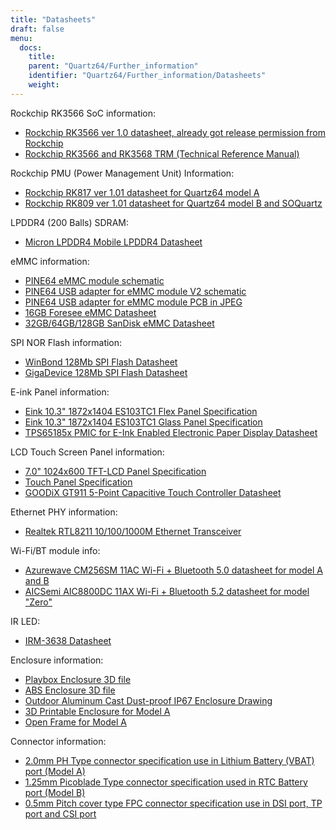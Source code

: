 ```yaml
---
title: "Datasheets"
draft: false
menu:
  docs:
    title:
    parent: "Quartz64/Further_information"
    identifier: "Quartz64/Further_information/Datasheets"
    weight: 
---
```


Rockchip RK3566 SoC information:

* [Rockchip RK3566 ver 1.0 datasheet, already got release permission from Rockchip](https://files.pine64.org/doc/quartz64/Rockchip%20RK3566%20Datasheet%20V1.0-20201210.pdf)
* [Rockchip RK3566 and RK3568 TRM (Technical Reference Manual)](https://opensource.rock-chips.com/images/2/26/Rockchip_RK3568_TRM_Part1_V1.3-20220930P.PDF)

Rockchip PMU (Power Management Unit) Information:

* [Rockchip RK817 ver 1.01 datasheet for Quartz64 model A](https://www.rockchip.fr/RK817%20datasheet%20V1.01.pdf)
* [Rockchip RK809 ver 1.01 datasheet for Quartz64 model B and SOQuartz](https://www.rockchip.fr/RK809%20datasheet%20V1.01.pdf)

LPDDR4 (200 Balls) SDRAM:

* [Micron LPDDR4 Mobile LPDDR4 Datasheet](https://files.pine64.org/doc/datasheet/rockpro64/SM512M32Z01MD2BNP(200BALL).pdf)

eMMC information:

* [PINE64 eMMC module schematic](https://files.pine64.org/doc/rock64/PINE64_eMMC_Module_20170719.pdf)
* [PINE64 USB adapter for eMMC module V2 schematic](https://files.pine64.org/doc/rock64/usb%20emmc%20module%20adapter%20v2.pdf)
* [PINE64 USB adapter for eMMC module PCB in JPEG](https://files.pine64.org/doc/rock64/USB%20adapter%20for%20eMMC%20module%20PCB.tar)
* [16GB Foresee eMMC Datasheet](https://files.pine64.org/doc/datasheet/pine64/E-00517%20FORESEE_eMMC_NCEMAM8B-16G%20SPEC.pdf)
* [32GB/64GB/128GB SanDisk eMMC Datasheet](https://files.pine64.org/doc/datasheet/pine64/SDINADF4-16-128GB-H%20data%20sheet%20v1.13.pdf)

SPI NOR Flash information:

* [WinBond 128Mb SPI Flash Datasheet](https://files.pine64.org/doc/datasheet/pine64/w25q128jv%20spi%20revc%2011162016.pdf)
* [GigaDevice 128Mb SPI Flash Datasheet](https://files.pine64.org/doc/datasheet/pine64/GD25Q128C-Rev2.5.pdf)

E-ink Panel information:

* [Eink 10.3" 1872x1404 ES103TC1 Flex Panel Specification](https://files.pine64.org/doc/quartz64/Eink%20P-511-754-V3_ES103TC1%20Specification%20V3.0(Signed)-20190702.pdf)
* [Eink 10.3" 1872x1404 ES103TC1 Glass Panel Specification](https://files.pine64.org/doc/quartz64/Eink%20P-511-828-V1_ED103TC2%20Formal%20Spec%20V1.0_20190514.pdf)
* [TPS65185x PMIC for E-Ink Enabled Electronic Paper Display Datasheet](https://files.pine64.org/doc/datasheet/PineNote/TI%20PMU-TPS651851.pdf)

LCD Touch Screen Panel information:

* [7.0" 1024x600 TFT-LCD Panel Specification](https://files.pine64.org/doc/datasheet/pine64/FY07024DI26A30-D_feiyang_LCD_panel.pdf)
* [Touch Panel Specification](https://files.pine64.org/doc/datasheet/pine64/HK70DR2459-PG-V01.pdf)
* [GOODiX GT911 5-Point Capacitive Touch Controller Datasheet](https://files.pine64.org/doc/datasheet/pine64/GT911%20Capacitive%20Touch%20Controller%20Datasheet.pdf)

Ethernet PHY information:

* [Realtek RTL8211 10/100/1000M Ethernet Transceiver](https://files.pine64.org/doc/datasheet/pine64/rtl8211e(g)-vb(vl)-cg_datasheet_1.6.pdf)

Wi-Fi/BT module info:

* [Azurewave CM256SM 11AC Wi-Fi + Bluetooth 5.0 datasheet for model A and B](https://files.pine64.org/doc/datasheet/rockpro64/AW-CM256SM_DS_DF_V1.9_STD.pdf)
* [AICSemi AIC8800DC 11AX Wi-Fi + Bluetooth 5.2 datasheet for model "Zero"](https://files.pine64.org/doc/datasheet/quartz64/AIC8800DC%20Datasheet%20v1.0.pdf)

IR LED:

* [IRM-3638 Datasheet](https://media.digikey.com/pdf/Data%20Sheets/Everlight%20PDFs/IRM-36xx_Series.pdf)

Enclosure information:

* [Playbox Enclosure 3D file](https://files.pine64.org/doc/datasheet/case/playbox_enclosure_20160426.stp)
* [ABS Enclosure 3D file](https://files.pine64.org/doc/datasheet/case/ABS_enclosure_20160426.stp)
* [Outdoor Aluminum Cast Dust-proof IP67 Enclosure Drawing](https://files.pine64.org/doc/datasheet/case/pine64%20Die%20Cast%20casing-final.jpg)
* [3D Printable Enclosure for Model A](https://www.printables.com/model/269572-pine-quartz-64-a-full-case)
* [Open Frame for Model A](https://www.printables.com/model/269575-pine-quartz-64-a-open-frame)

Connector information:

* [2.0mm PH Type connector specification use in Lithium Battery (VBAT) port (Model A)](https://files.pine64.org/doc/datasheet/pine64/ePH.pdf)
* [1.25mm Picoblade Type connector specification used in RTC Battery port (Model B)](https://www.molex.com/pdm_docs/sd/533980271_sd.pdf)
* [0.5mm Pitch cover type FPC connector specification use in DSI port, TP port and CSI port](https://files.pine64.org/doc/datasheet/pine64/0.5FPC%20Front%20Open%20Connector%20H=1.5.pdf)
